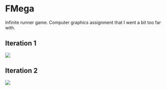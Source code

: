 # FMega
Infinite runner game. Computer graphics assignment that I went a bit too far with.

## Iteration 1
![](fmega1.gif)

## Iteration 2
![](fmega2.gif)
